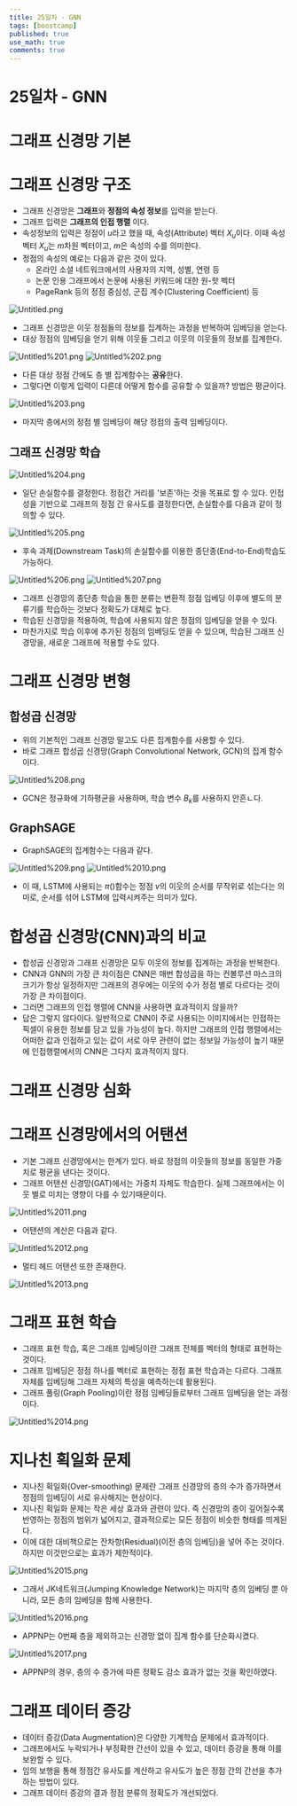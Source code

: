 ```yaml
---
title: 25일차 - GNN
tags: [boostcamp]
published: true
use_math: true
comments: true
---
```


# 25일차 - GNN

# 그래프 신경망 기본

# 그래프 신경망 구조

- 그래프 신경망은 **그래프**와 **정점의 속성 정보**를 입력을 받는다.
- 그래프 입력은 **그래프의 인접 행렬** 이다.
- 속성정보의 입력은 정점이 $u$라고 했을 때, 속성(Attribute) 벡터 $X_u$이다. 이때 속성 벡터 $X_u$는 $m$차원 벡터이고, $m$은 속성의 수를 의미한다.
- 정점의 속성의 예로는 다음과 같은 것이 있다.
    - 온라인 소셜 네트워크에서의 사용자의 지역, 성별, 연령 등
    - 논문 인용 그래프에서 논문에 사용된 키워드에 대한 원-핫 벡터
    - PageRank 등의 정점 중심성, 군집 계수(Clustering Coefficient) 등

![Untitled.png](2021-03-04/039/Untitled.png)
- 그래프 신경망은 이웃 정점들의 정보를 집계하는 과정을 반복하여 임베딩을 얻는다.
- 대상 정점의 임베딩을 얻기 위해 이웃들 그리고 이웃의 이웃들의 정보를 집계한다.

![Untitled%201.png](2021-03-04/039/Untitled%201.png)
![Untitled%202.png](2021-03-04/039/Untitled%202.png)
- 다른 대상 정점 간에도 층 별 집계함수는 **공유**한다.
- 그렇다면 이렇게 입력이 다른데 어떻게 함수를 공유할 수 있을까? 방법은 평균이다.

![Untitled%203.png](2021-03-04/039/Untitled%203.png)
- 마지막 층에서의 정점 별 임베딩이 해당 정점의 출력 임베딩이다.

## 그래프 신경망 학습

![Untitled%204.png](2021-03-04/039/Untitled%204.png)
- 일단 손실함수를 결정한다. 정점간 거리를 '보존'하는 것을 목표로 할 수 있다. 인접성을 기반으로 그래프의 정점 간 유사도를 결정한다면, 손실함수를 다음과 같이 정의할 수 있다.

![Untitled%205.png](2021-03-04/039/Untitled%205.png)
- 후속 과제(Downstream Task)의 손실함수를 이용한 종단종(End-to-End)학습도 가능하다.

![Untitled%206.png](2021-03-04/039/Untitled%206.png)
![Untitled%207.png](2021-03-04/039/Untitled%207.png)
- 그래프 신경망의 종단종 학습을 통한 분류는 변환적 정점 임베딩 이후에 별도의 분류기를 학습하는 것보다 정확도가 대체로 높다.
- 학습된 신경망을 적용하여, 학습에 사용되지 않은 정점의 임베딩을 얻을 수 있다.
- 마찬가지로 학습 이후에 추가된 정점의 임베딩도 얻을 수 있으며, 학습된 그래프 신경망을, 새로운 그래프에 적용할 수도 있다.

# 그래프 신경망 변형

## 합성곱 신경망

- 위의 기본적인 그래프 신경망 말고도 다른 집계함수를 사용할 수 있다.
- 바로 그래프 합성곱 신경망(Graph Convolutional Network, GCN)의 집계 함수이다.

![Untitled%208.png](2021-03-04/039/Untitled%208.png)
- GCN은 정규화에 기하평균을 사용하며, 학습 변수 $B_k$를 사용하지 안흔ㄴ다.

## GraphSAGE

- GraphSAGE의 집계함수는 다음과 같다.

![Untitled%209.png](2021-03-04/039/Untitled%209.png)
![Untitled%2010.png](2021-03-04/039/Untitled%2010.png)
- 이 때, LSTM에 사용되는 $\pi()$함수는 정점 $v$의 이웃의 순서를 무작위로 섞는다는 의미로, 순서를 섞어 LSTM에 입력시켜주는 의미가 있다.

# 합성곱 신경망(CNN)과의 비교

- 합성곱 신경망과 그래프 신경망은 모두 이웃의 정보를 집계하는 과정을 반복한다.
- CNN과 GNN의 가장 큰 차이점은 CNN은 매번 합성곱을 하는 컨볼루션 마스크의 크기가 항상 일정하지만 그래프의 경우에는 이웃의 수가 정점 별로 다르다는 것이 가장 큰 차이점이다.
- 그러면 그래프의 인접 행렬에 CNN을 사용하면 효과적이지 않을까?
- 답은 그렇지 않다이다. 일반적으로 CNN이 주로 사용되는 이미지에서는 인접하는 픽셀이 유용한 정보를 담고 있을 가능성이 높다. 하지만 그래프의 인접 행렬에서는 어떠한 값과 인접하고 있는 값이 서로 아무 관련이 없는 정보일 가능성이 높기 때문에 인접행렬에서의 CNN은 그다지 효과적이지 않다.

# 그래프 신경망 심화

# 그래프 신경망에서의 어탠션

- 기본 그래프 신경망에서는 한계가 있다. 바로 정점의 이웃들의 정보를 동일한 가중치로 평균을 낸다는 것이다.
- 그래프 어탠션 신경망(GAT)에서는 가중치 자체도 학습한다. 실제 그래프에서는 이웃 별로 미치는 영향이 다를 수 있기때문이다.

![Untitled%2011.png](2021-03-04/039/Untitled%2011.png)
- 어탠션의 계산은 다음과 같다.

![Untitled%2012.png](2021-03-04/039/Untitled%2012.png)
- 멀티 헤드 어탠션 또한 존재한다.

![Untitled%2013.png](2021-03-04/039/Untitled%2013.png)
# 그래프 표현 학습

- 그래프 표현 학습, 혹은 그래프 임베딩이란 그래프 전체를 벡터의 형태로 표현하는 것이다.
- 그래프 임베딩은 정점 하나를 벡터로 표현하는 정점 표현 학습과는 다르다. 그래프 자체를 임베딩해 그래프 자체의 특성을 예측하는데 활용된다.
- 그래프 풀링(Graph Pooling)이란 정점 임베딩들로부터 그래프 임베딩을 얻는 과정이다.

![Untitled%2014.png](2021-03-04/039/Untitled%2014.png)
# 지나친 획일화 문제

- 지나친 획일화(Over-smoothing) 문제란 그래프 신경망의 층의 수가 증가하면서 정점의 임베딩이 서로 유사해지는 현상이다.
- 지나친 획일화 문제는 작은 세상 효과와 관련이 있다. 즉 신경망의 층이 깊어질수록 반영하는 정점의 범위가 넓어지고, 결과적으로는 모든 정점이 비슷한 형태를 띄게된다.
- 이에 대한 대비책으로는 잔차항(Residual)(이전 층의 임베딩)을 넣어 주는 것이다. 하지만 이것만으로는 효과가 제한적이다.

![Untitled%2015.png](2021-03-04/039/Untitled%2015.png)
- 그래서 JK네트워크(Jumping Knowledge Network)는 마지막 층의 임베딩 뿐 아니라, 모든 층의 임베딩을 함께 사용한다.

![Untitled%2016.png](2021-03-04/039/Untitled%2016.png)
- APPNP는 0번째 층을 제외하고는 신경망 없이 집계 함수를 단순화시켰다.

![Untitled%2017.png](2021-03-04/039/Untitled%2017.png)
- APPNP의 경우, 층의 수 증가에 따른 정확도 감소 효과가 없는 것을 확인하였다.

# 그래프 데이터 증강

- 데이터 증강(Data Augmentation)은 다양한 기계학습 문제에서 효과적이다.
- 그래프에서도 누락되거나 부정확한 간선이 있을 수 있고, 데이터 증강을 통해 이를 보완할 수 있다.
- 임의 보행을 통해 정점간 유사도를 계산하고 유사도가 높은 정점 간의 간선을 추가하는 방법이 있다.
- 그래프 데이터 증강의 결과 정점 분류의 정확도가 개선되었다.